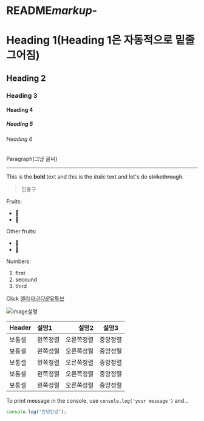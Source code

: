 # README*markup*-

<!-- Heading: h1~h6 -->
<!-- #하고 한칸 띄어서 쓰기 -->

# Heading 1(Heading 1은 자동적으로 밑줄 그어짐)

## Heading 2

### Heading 3

#### Heading 4

##### Heading 5

###### Heading 6

Paragraph(그냥 글씨)

<!-- Line: 밑줄3번하면 밑줄 쫙그어짐 -->

---

<!-- 텍스트 속성 -->

This is the **bold** text and this is the _italic_ text and let's do ~~strikethrough~~.

<!-- 인용구 -->

> 인용구

<!-- bullet list -->

Fruits:

- 🍏
- 🍉

Other fruits:

- 🍏
- 🍉

<!-- 숫자 list -->

Numbers:

1. first
2. secound
3. third

<!-- 링크 -->

Click [엘리*마크다운*유튜브](https://www.youtube.com/watch?v=kMEb_BzyUqk)

<!-- image -->

![image설명](https://search.pstatic.net/common/?src=http%3A%2F%2Fblogfiles.naver.net%2FMjAyMTA5MTNfMTU1%2FMDAxNjMxNTI1MTA5ODM2.MCA-0CGZsZUx0MIVexquIgRm1uV_pujZOuVqXK_hQfog.xAGDuSoOOpV5KPy2c3X5qMZWSiHBe6GNrWAaRm6Euxkg.JPEG.domagent%2F13_18203225.jpg&type=a340)

<!-- table -->
<!-- |하나 셀| -->
<!-- 정렬: !--!안의 :의 위치에 따라 달라짐 -->
<!-- 일반정렬: |--| -->
<!-- 왼쪽정렬: |:--| -->
<!-- 오른쪽정렬: |--:| -->
<!-- 중간정렬: |:--:| -->

| Header | 설명1    |      설명2 |  설명3   |
| ------ | :------- | ---------: | :------: |
| 보통셀 | 왼쪽정렬 | 오른쪽정렬 | 중앙정렬 |
| 보통셀 | 왼쪽정렬 | 오른쪽정렬 | 중앙정렬 |
| 보통셀 | 왼쪽정렬 | 오른쪽정렬 | 중앙정렬 |
| 보통셀 | 왼쪽정렬 | 오른쪽정렬 | 중앙정렬 |
| 보통셀 | 왼쪽정렬 | 오른쪽정렬 | 중앙정렬 |

<!-- 코드: ``백틱안에 코드쓰면 코드느낌으로 변환
다수의 코드일때는: 백틱3개 안에 넣어주기, 상단 백틱에 "언어이름" 넣어주면 색깔넣어짐 -->

To print message in the console, use `console.log('your message')` and...

```js
console.log("안녕안녕");
```
